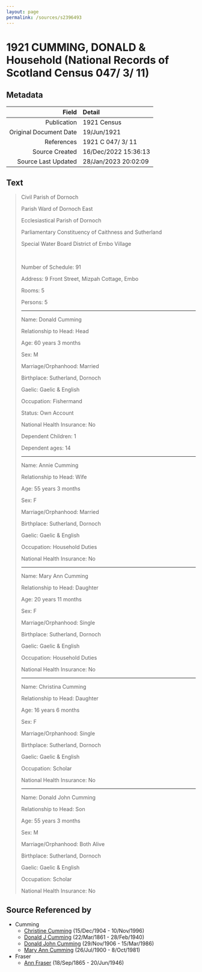 ```yaml
---
layout: page
permalink: /sources/s2396493
---
```


# 1921 CUMMING, DONALD & Household (National Records of Scotland Census 047/ 3/ 11)

## Metadata

Field | Detail
---:|:---
Publication | 1921 Census
Original Document Date | 19/Jun/1921
References | 1921 C 047/ 3/ 11
Source Created | 16/Dec/2022 15:36:13
Source Last Updated | 28/Jan/2023 20:02:09

## Text

> Civil Parish of Dornoch
>
> Parish Ward of Dornoch East
>
> Ecclesiastical Parish of Dornoch
>
> Parliamentary Constituency of Caithness and Sutherland
>
> Special Water Board District of Embo Village
>
> <br/>
>
> Number of Schedule: 91
>
> Address: 9 Front Street, Mizpah Cottage, Embo
>
> Rooms: 5
>
> Persons: 5
>
> ---
>
> Name: Donald Cumming
>
> Relationship to Head: Head
>
> Age: 60 years 3 months
>
> Sex: M
>
> Marriage/Orphanhood: Married
>
> Birthplace: Sutherland, Dornoch
>
> Gaelic: Gaelic & English
>
> Occupation: Fishermand
>
> Status: Own Account
>
> National Health Insurance: No
>
> Dependent Children: 1
>
> Dependent ages: 14
>
> ---
>
> Name: Annie Cumming
>
> Relationship to Head: Wife
>
> Age: 55 years 3 months
>
> Sex: F
>
> Marriage/Orphanhood: Married
>
> Birthplace: Sutherland, Dornoch
>
> Gaelic: Gaelic & English
>
> Occupation: Household Duties
>
> National Health Insurance: No
>
> ---
>
> Name: Mary Ann Cumming
>
> Relationship to Head: Daughter
>
> Age: 20 years 11 months
>
> Sex: F
>
> Marriage/Orphanhood: Single
>
> Birthplace: Sutherland, Dornoch
>
> Gaelic: Gaelic & English
>
> Occupation: Household Duties
>
> National Health Insurance: No
>
> ---
>
> Name: Christina Cumming
>
> Relationship to Head: Daughter
>
> Age: 16 years 6 months
>
> Sex: F
>
> Marriage/Orphanhood: Single
>
> Birthplace: Sutherland, Dornoch
>
> Gaelic: Gaelic & English
>
> Occupation: Scholar
>
> National Health Insurance: No
>
> ---
>
> Name: Donald John Cumming
>
> Relationship to Head: Son
>
> Age: 55 years 3 months
>
> Sex: M
>
> Marriage/Orphanhood: Both Alive
>
> Birthplace: Sutherland, Dornoch
>
> Gaelic: Gaelic & English
>
> Occupation: Scholar
>
> National Health Insurance: No
>

## Source Referenced by

* Cumming
  * [Christine Cumming](../people/@24328630@-christine-cumming-b1904-12-15-d1996-11-10.md) (15/Dec/1904 - 10/Nov/1996)
  * [Donald J Cumming](../people/@20465544@-donald-j-cumming-b1861-3-22-d1940-2-28.md) (22/Mar/1861 - 28/Feb/1940)
  * [Donald John Cumming](../people/@22331378@-donald-john-cumming-b1906-11-29-d1986-3-15.md) (29/Nov/1906 - 15/Mar/1986)
  * [Mary Ann Cumming](../people/@48241984@-mary-ann-cumming-b1900-7-26-d1981-10-8.md) (26/Jul/1900 - 8/Oct/1981)
* Fraser
  * [Ann Fraser](../people/@70425788@-ann-fraser-b1865-9-18-d1946-6-20.md) (18/Sep/1865 - 20/Jun/1946)
